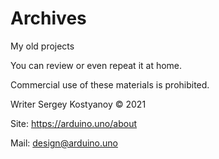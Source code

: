 # Archives
My old projects

You can review or even repeat it at home.

Commercial use of these materials is prohibited.

Writer Sergey Kostyanoy © 2021

Site: https://arduino.uno/about

Mail: design@arduino.uno
